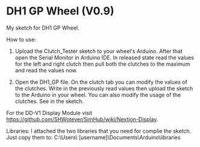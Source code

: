 # DH1 GP Wheel (V0.9)

My sketch for DH1 GP Wheel.

How to use:

1) Upload the Clutch_Tester sketch to your wheel's Arduino. After that open the Serial Monitor in Arduino IDE. In released state read the values for the left and right clutch then pull both the clutches to the maximum and read the values now.

2) Open the DH1_GP file. On the clutch tab you can modify the values of the clutches. Write in the previously read values then upload the sketch to the Arduino in your wheel. You can also modify the usage of the clutches. See in the sketch.

For the DD-V1 Display Module visit https://github.com/SHWotever/SimHub/wiki/Nextion-Display.

Libraries:
I attached the two libraries that you need for complie the sketch. Just copy them to:
C:\Users\ [username]\Documents\Arduino\libraries
